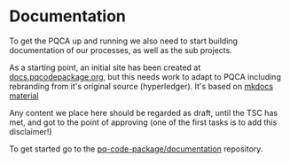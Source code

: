 [//]: # (SPDX-License-Identifier: CC-BY-4.0)
# Documentation

To get the PQCA up and running we also need to start building documentation of our processes, as well as the sub projects.


As a starting point, an initial site has been created at [docs.pqcodepackage.org](docs.pqcodepackage.org), but this needs work to adapt to PQCA including rebranding from it's original source (hyperledger). It's based on [mkdocs material](https://squidfunk.github.io/mkdocs-material/)

Any content we place here should be regarded as draft, until the TSC has met, and got to the point of approving (one of the first tasks is to add this disclaimer!)

To get started go to the [pq-code-package/documentation](https://github.com/pq-code-package/documentation) repository.



